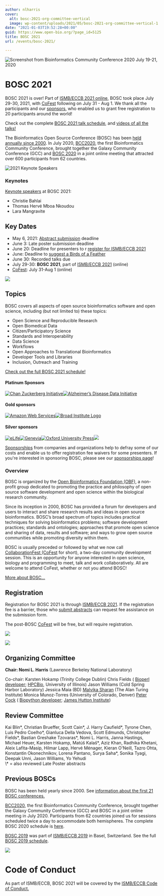 ```yaml
---
author: nlharris
cover:
  alt: bosc-2021-org-committee-vertical
  image: wp-content/uploads/2021/05/bosc-2021-org-committee-vertical-1.png
date: "2021-01-03T19:52:28+00:00"
guid: https://www.open-bio.org/?page_id=5125
title: BOSC 2021
url: /events/bosc-2021/

---
```

![Screenshot from Bioinformatics Community Conference 2020  July 19-21, 2020](wp-content/uploads/2020/08/nomi-abby-chris-karsten-peter-yo-1-1.jpeg)

# BOSC 2021

BOSC 2021 is over! Part of [ISMB/ECCB 2021 online](https://www.iscb.org/ismbeccb2021), BOSC took place July 29-30, 2021, with [CoFest](/events/bosc-2021/collaborationfest/) following on July 31 - Aug 1. We thank all the participants and our [sponsors](/events/bosc2021/sponsors/), who enabled us to grant free registration to 20 participants around the world!

Check out the complete [BOSC 2021 talk schedule](/events/bosc-2021/bosc-2021-schedule/), and [videos of all the talks!](https://www.youtube.com/playlist?list=PLir-OOQiOhXZ6jV_cld3Hp-C_0m4aCznk)

The Bioinformatics Open Source Conference (BOSC) has been [held annually since 2000](/events/bosc/about/). In July 2020, [BCC2020](https://bcc2020.github.io/), the first Bioinformatics Community Conference, brought together the Galaxy Community Conference (GCC) and [BOSC 2020](/events/bosc/schedule/) in a joint online meeting that attracted over 600 participants from 62 countries.

![2021 Keynote Speakers](wp-content/uploads/2021/05/keynotes-horizontal.png)

### Keynotes

[Keynote speakers](/bosc2021/bosc-2021-keynotes/) at BOSC 2021:

- Christie Bahlai
- Thomas Hervé Mboa Nkoudou
- Lara Mangravite

## Key Dates

- May 6, 2021: [Abstract submission](events/bosc-2021/submit/) deadline
- June 3: Late poster submission deadline
- June 20: Deadline for presenters to r [register for ISMB/ECCB 2021](https://www.iscb.org/ismbeccb2021-registration)
- June: Deadline to [suggest a Birds of a Feather](/2021/06/15/birds-of-a-feather-at-bosc-2021/)
- June 30: Recorded talks due
- July 29-30: **BOSC 2021**, part of [ISMB/ECCB 2021]( https:=) (online)
- [CoFest](/events/bosc-2021/collaborationfest/): July 31-Aug 1 (online)

![](wp-content/uploads/2021/01/emmy-moni.png)

## Topics

BOSC covers all aspects of open source bioinformatics software and open science, including (but not limited to) these topics:

- Open Science and Reproducible Research
- Open Biomedical Data
- Citizen/Participatory Science
- Standards and Interoperability
- Data Science
- Workflows
- Open Approaches to Translational Bioinformatics
- Developer Tools and Libraries
- Inclusion, Outreach and Training


[Check out the full BOSC 2021 schedule!](/events/bosc-2021/bosc-2021-schedule/)

#### Platinum Sponsors

[![Chan Zuckerberg Initiative](wp-content/uploads/2021/06/CZI_Logotype_RGB.jpg)](https://chanzuckerberg.com/)[![Alzheimer’s Disease Data Initiative](wp-content/uploads/2021/06/ADDI_Logo_FullColor_Vert_RGB.png)](https://www.alzheimersdata.org/)

#### Gold sponsors

[![Amazon Web Services](wp-content/uploads/2021/05/AWS_logo_RGB.png)](http://aws.amazon.com)[![Broad Institute Logo](https://www.broadinstitute.org/files/news/media-images/logos//BroadInstLogoforDigitalRGB.png)](https://www.broadinstitute.org/)

#### Silver sponsors

[![eLife](wp-content/uploads/2021/04/image.png)](https://elifesciences.org/)[![Genevia](wp-content/uploads/2021/06/genevia_logo_cmyk.png)](https://geneviatechnologies.com/)[![Oxford University Press](wp-content/uploads/2021/06/OUP_logo_navy.png)](https://oup.com/)[![](wp-content/uploads/2021/07/logo_bioteam_transp_bg.png)](https://bioteam.net)

[Sponsorships](/events/bosc/sponsors/) from companies and organizations help to defray some of our costs and enable us to offer registration fee waivers for some presenters. If you're interested in sponsoring BOSC, please see our [sponsorships page](/events/bosc/sponsors/)!

### Overview

BOSC is organized by the [Open Bioinformatics Foundation (OBF)](/wiki/Main_Page), a non-profit group dedicated to promoting the practice and philosophy of open source software development and open science within the biological research community.

Since its inception in 2000, BOSC has provided a forum for developers and users to interact and share research results and ideas in open source bioinformatics. BOSC’s broad spectrum of topics includes practical techniques for solving bioinformatics problems; software development practices; standards and ontologies; approaches that promote open science and sharing of data, results and software; and ways to grow open source communities while promoting diversity within them.

BOSC is usually preceded or followed by what we now call [CollaborationFest (CoFest](/events/bosc/collaborationfest/) for short), a two-day community development session. This is an opportunity for anyone interested in open science, biology and programming to meet, talk and work collaboratively. All are welcome to attend CoFest, whether or not you attend BOSC!

[More about BOSC...](/events/bosc/about/)

## Registration

Registration for BOSC 2021 is through [ISMB/ECCB 2021](https://www.iscb.org/ismbeccb2021-registration). If the registration fee is a barrier, those who [submit abstracts](/events/bosc/submit) can request fee assistance on the submission form.

The post-BOSC [CoFest](/events/bosc/collaborationfest/) will be free, but will require registration.


![](wp-content/uploads/2021/01/nomi-dave-deepak-hilmar-joby-karsten-moni-nicole-1.jpeg)

![](wp-content/uploads/2021/05/bosc-2021-org-committee-vertical-1.png)

## Organizing Committee

**Chair: Nomi L. Harris** (Lawrence Berkeley National Laboratory)

Co-chair: Karsten Hokamp (Trinity College Dublin)
Chris Fields ( [Bioperl developer](http://bioperl.org/); [HPCBio](https://hpcbio.illinois.edu/), University of Illinois)
Jason Williams (Cold Spring Harbor Laboratory)
Jessica Maia (BD)
[Malvika Sharan](https://malvikasharan.github.io/) (The Alan Turing Institute)
Monica Munoz-Torres (University of Colorado, Denver)
[Peter Cock](http://www.scri.ac.uk/staff/petercock) ( [Biopython developer](http://biopython.org/); [James Hutton Institute](http://www.hutton.ac.uk/))

## Review Committee

Kai Blin\*, Christian Brueffer, Scott Cain\*, J. Harry Caufield\*, Tyrone Chen, Luis Pedro Coelho\*, Gianluca Della Vedova, Scott Edmunds, Christopher Fields\*, Bastian Greshake Tzovaras\*, Nomi L. Harris, Janna Hastings, Michael Heuer, Karsten Hokamp, Matúš Kalaš\*, Aziz Khan, Radhika Khetani, Aleix Lafita-Masip, Hilmar Lapp, Hervé Ménager, Kieran O'Neill, Tazro Ohta, Konstantin Okonechnikov, Lorena Pantano, Surya Saha\*, Sonika Tyagi, Deepak Unni, Jason Williams, Yo Yehudi  
\\* = also reviewed Late Poster abstracts

## Previous BOSCs

BOSC has been held yearly since 2000. See [information about the first 21 BOSC conferences.](/events/bosc/about#Past_BOSCs)

[BCC2020](https://bcc2020.github.io/), the first Bioinformatics Community Conference, brought together the Galaxy Community Conference (GCC) and BOSC in a joint online meeting in July 2020. Participants from 62 countries joined us for sessions scheduled twice a day to accommodate both hemispheres. The complete BOSC 2020 schedule is [here](/events/bosc/schedule/).

[BOSC 2019](/events/bosc-2019/) was part of [ISMB/ECCB 2019](https://www.iscb.org/ismbeccb2019) in Basel, Switzerland. See the full [BOSC 2019 schedule](/events/bosc/schedule/).

![](wp-content/uploads/2020/09/image1-1-e1610331040457.png)

# Code of Conduct

As part of ISMB/ECCB, BOSC 2021 will be covered by the [ISMB/ECCB Code of Conduct.](https://www.iscb.org/iscb-policy-statements/iscb-code-of-ethics-and-professional-conduct)
